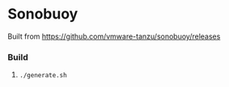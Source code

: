 # Sonobuoy

Built from https://github.com/vmware-tanzu/sonobuoy/releases

### Build

1. `./generate.sh`
